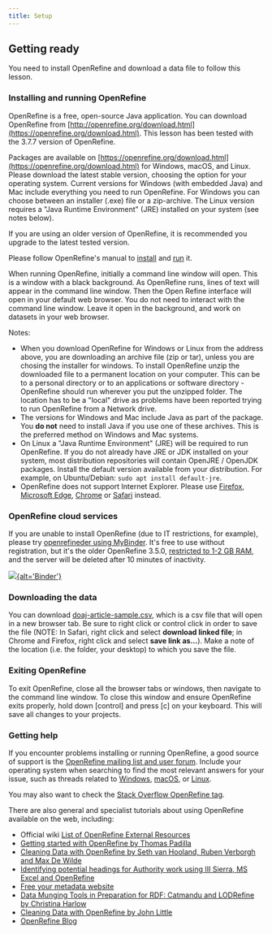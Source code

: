 ```yaml
---
title: Setup
---
```


## Getting ready

You need to install OpenRefine and download a data file to follow this lesson.

### Installing and running OpenRefine

OpenRefine is a free, open-source Java application. You can download OpenRefine from
[http://openrefine.org/download.html](https://openrefine.org/download.html).
This lesson has been tested with the 3.7.7 version of OpenRefine.

Packages are available on [https://openrefine.org/download.html](https://openrefine.org/download.html) for Windows, macOS, and Linux.
Please download the latest stable version, choosing the option for your operating system.
Current versions for Windows (with embedded Java) and Mac include everything you need to run OpenRefine. For Windows you can choose between an installer (.exe) file or a zip-archive.
The Linux version requires a "Java Runtime Environment" (JRE) installed on your system (see notes below).

If you are using an older version of OpenRefine, it is recommended you upgrade to the latest tested version.

Please follow OpenRefine's manual to [install](https://docs.openrefine.org/manual/installing) and [run](https://docs.openrefine.org/manual/running) it.

When running OpenRefine, initially a command line window will open. This is a window with a black background. As OpenRefine runs, lines of text will appear in the command line window. Then the Open Refine interface will open in your default web browser. You do not need to interact with the command line window. Leave it open in the background, and work on datasets in your web browser.

Notes:

- When you download OpenRefine for Windows or Linux from the address above, you are downloading an archive file
  (zip or tar), unless you are chosing the installer for windows. To install OpenRefine unzip the downloaded file to a permanent location on your computer. This can
  be to a personal directory or to an applications or software directory - OpenRefine should run wherever you put the
  unzipped folder. The location has to be a "local" drive as problems have been reported trying to run OpenRefine
  from a Network drive.
- The versions for Windows and Mac include Java as part of the package. You **do not**
  need to install Java if you use one of these archives. This is the preferred method on Windows and Mac systems.
- On Linux a "Java Runtime Environment" (JRE) will be required to run OpenRefine. If you do not already have
  JRE or JDK installed on your system, most distribution repositories will contain OpenJRE / OpenJDK packages.
  Install the default version available from your distribution. For example, on Ubuntu/Debian:
  `sudo apt install default-jre`.
- OpenRefine does not support Internet Explorer. Please use [Firefox](https://www.mozilla.org/firefox/new/),
  [Microsoft Edge](https://www.microsoft.com/edge),
  [Chrome](https://www.google.com/chrome/) or [Safari](https://www.apple.com/safari/) instead.

### OpenRefine cloud services

If you are unable to install OpenRefine (due to IT restrictions, for example), please try
[openrefineder using MyBinder](https://github.com/betatim/openrefineder/).
It's free to use without registration, but it's the older OpenRefine 3.5.0,
[restricted to 1-2 GB RAM](https://mybinder.readthedocs.io/en/latest/about/user-guidelines.html#resources-available),
and the server will be deleted after 10 minutes of inactivity.

[![](https://mybinder.org/badge.svg){alt='Binder'}](https://mybinder.org/v2/gh/betatim/openrefineder/6ba108b?urlpath=%2Fopenrefine)

### Downloading the data

You can download [doaj-article-sample.csv](data/doaj-article-sample.csv), which is a csv file that will open in a new browser tab. Be sure to right click or control click in order to save the file (NOTE: In Safari, right click and select **download linked file**; in Chrome and Firefox, right click and select **save link as...**). Make a note of the location (i.e. the folder, your desktop) to which you save the file.

### Exiting OpenRefine

To exit OpenRefine, close all the browser tabs or windows, then navigate to the command line window. To close this window and ensure OpenRefine exits properly, hold down [control] and press [c] on your keyboard. This will save all changes to your projects.

### Getting help

If you encounter problems installing or running OpenRefine, a good source of support is the [OpenRefine mailing list and user forum](https://forum.openrefine.org).
Include your operating system when searching to find the most relevant answers for your issue, such as threads related to [Windows](https://forum.openrefine.org/search?q=windows), [macOS](https://forum.openrefine.org/search?q=macOS), or [Linux](https://forum.openrefine.org/search?q=linux).

You may also want to check the [Stack Overflow OpenRefine tag](https://stackoverflow.com/questions/tagged/openrefine).

There are also general and specialist tutorials about using OpenRefine available on the web, including:

- Official wiki [List of OpenRefine External Resources](https://github.com/OpenRefine/OpenRefine/wiki/External-Resources)
- [Getting started with OpenRefine by Thomas Padilla](https://thomaspadilla.org/dataprep/)
- [Cleaning Data with OpenRefine by Seth van Hooland, Ruben Verborgh and Max De Wilde](https://programminghistorian.org/lessons/cleaning-data-with-openrefine)
- [Identifying potential headings for Authority work using III Sierra, MS Excel and OpenRefine](https://epublications.marquette.edu/lib_fac/81/)
- [Free your metadata website](https://freeyourmetadata.org)
- [Data Munging Tools in Preparation for RDF: Catmandu and LODRefine by Christina Harlow](https://journal.code4lib.org/articles/11013)
- [Cleaning Data with OpenRefine by John Little](https://libjohn.github.io/openrefine/)
- [OpenRefine Blog](https://openrefine.org/category/blog.html)


